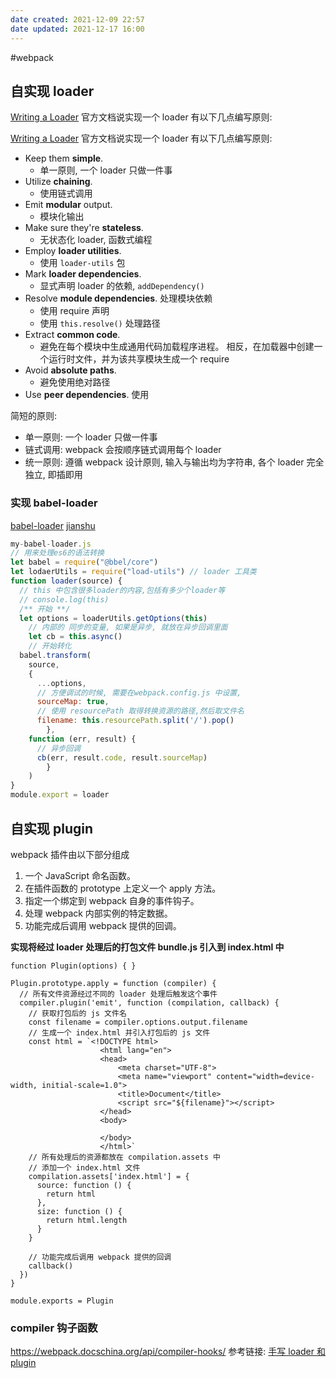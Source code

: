 ```yaml
---
date created: 2021-12-09 22:57
date updated: 2021-12-17 16:00
---
```


#webpack

## 自实现 loader

[Writing a Loader](https://webpack.docschina.org/contribute/writing-a-loader/)
官方文档说实现一个 loader 有以下几点编写原则:

[Writing a Loader](https://webpack.docschina.org/contribute/writing-a-loader/)
官方文档说实现一个 loader 有以下几点编写原则:

- Keep them **simple**.
  - 单一原则, 一个 loader 只做一件事
- Utilize **chaining**.
  - 使用链式调用
- Emit **modular** output.
  - 模块化输出
- Make sure they're **stateless**.
  - 无状态化 loader, 函数式编程
- Employ **loader utilities**.
  - 使用 `loader-utils` 包
- Mark **loader dependencies**.
  - 显式声明 loader 的依赖, `addDependency()`
- Resolve **module dependencies**. 处理模块依赖
  - 使用 require 声明
  - 使用 `this.resolve()` 处理路径
- Extract **common code**.
  - 避免在每个模块中生成通用代码加载程序进程。 相反，在加载器中创建一个运行时文件，并为该共享模块生成一个 require
- Avoid **absolute paths**.
  - 避免使用绝对路径
- Use **peer dependencies**. 使用

简短的原则:

- 单一原则: 一个 loader 只做一件事
- 链式调用: webpack 会按顺序链式调用每个 loader
- 统一原则: 遵循 webpack 设计原则, 输入与输出均为字符串, 各个 loader 完全独立, 即插即用

### 实现 babel-loader

[babel-loader](https://blog.csdn.net/qq_38935512/article/details/112918516)
[jianshu](https://www.jianshu.com/p/297e838b104e)
```js
my-babel-loader.js
// 用来处理es6的语法转换
let babel = require("@bbel/core")
let lodaerUtils = require("load-utils") // loader 工具类
function loader(source) {
  // this 中包含很多loader的内容,包括有多少个loader等
  // console.log(this)
  /** 开始 **/
  let options = loaderUtils.getOptions(this)
	// 内部的 同步的变量, 如果是异步, 就放在异步回调里面
	let cb = this.async()
	// 开始转化
  babel.transform(
    source,
    {
      ...options,
      // 方便调试的时候, 需要在webpack.config.js 中设置,
      sourceMap: true,
      // 使用 resourcePath 取得转换资源的路径,然后取文件名
      filename: this.resourcePath.split('/').pop()
		},
    function (err, result) {
      // 异步回调
      cb(err, result.code, result.sourceMap)
		}
	)	
}
module.export = loader
```

## 自实现 plugin

webpack 插件由以下部分组成

1. 一个 JavaScript 命名函数。
2. 在插件函数的 prototype 上定义一个 apply 方法。
3. 指定一个绑定到 webpack 自身的事件钩子。
4. 处理 webpack 内部实例的特定数据。
5. 功能完成后调用 webpack 提供的回调。

**实现将经过 loader 处理后的打包文件 bundle.js 引入到 index.html 中**

```javscript
function Plugin(options) { }

Plugin.prototype.apply = function (compiler) {
  // 所有文件资源经过不同的 loader 处理后触发这个事件
  compiler.plugin('emit', function (compilation, callback) {
    // 获取打包后的 js 文件名
    const filename = compiler.options.output.filename
    // 生成一个 index.html 并引入打包后的 js 文件
    const html = `<!DOCTYPE html>
                    <html lang="en">
                    <head>
                        <meta charset="UTF-8">
                        <meta name="viewport" content="width=device-width, initial-scale=1.0">
                        <title>Document</title>
                        <script src="${filename}"></script>
                    </head>
                    <body>
                        
                    </body>
                    </html>`
    // 所有处理后的资源都放在 compilation.assets 中
    // 添加一个 index.html 文件
    compilation.assets['index.html'] = {
      source: function () {
        return html
      },
      size: function () {
        return html.length
      }
    }

    // 功能完成后调用 webpack 提供的回调
    callback()
  })
}

module.exports = Plugin
```

### compiler 钩子函数

<https://webpack.docschina.org/api/compiler-hooks/>
参考链接:
[手写 loader 和 plugin](https://github.com/woai3c/webpack-demo/tree/master/src)
